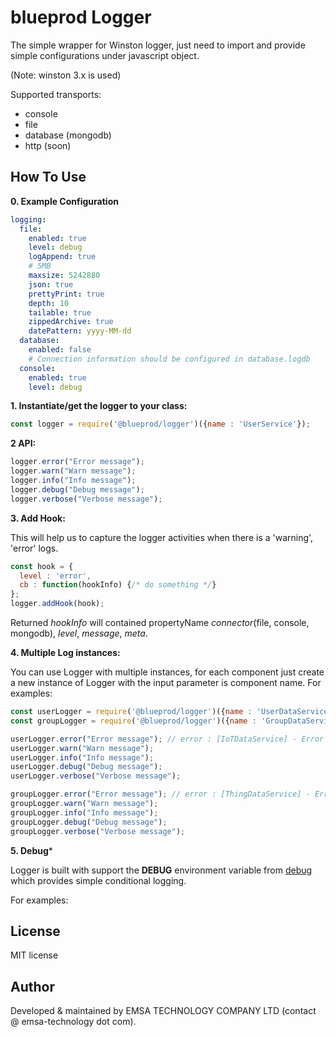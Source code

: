 # blueprod Logger

The simple wrapper for Winston logger, just need to import and provide simple configurations under javascript object.

(Note: winston 3.x is used)

Supported transports:
- console
- file
- database (mongodb)
- http (soon)

## How To Use

**0. Example Configuration**

```yaml
logging:
  file:
    enabled: true
    level: debug
    logAppend: true
    # 5MB
    maxsize: 5242880
    json: true
    prettyPrint: true
    depth: 10
    tailable: true
    zippedArchive: true
    datePattern: yyyy-MM-dd
  database:
    enabled: false
    # Connection information should be configured in database.logdb
  console:
    enabled: true
    level: debug
```

**1. Instantiate/get the logger to your class:**


```javascript
const logger = require('@blueprod/logger')({name : 'UserService'});
```

**2 API:**

```javascript
logger.error("Error message");
logger.warn("Warn message");
logger.info("Info message");
logger.debug("Debug message");
logger.verbose("Verbose message");
```

**3. Add Hook:**

This will help us to capture the logger activities when there is a 'warning', 'error' logs.

```javascript
const hook = {
  level : 'error',
  cb : function(hookInfo) {/* do something */}
};
logger.addHook(hook);
```

Returned *hookInfo* will contained propertyName *connector*(file, console, mongodb), *level*, *message*, *meta*.

**4. Multiple Log instances:**

You can use Logger with multiple instances, for each component just create a new instance of Logger with the input parameter is component name. For examples:

```javascript
const userLogger = require('@blueprod/logger')({name : 'UserDataService'});
const groupLogger = require('@blueprod/logger')({name : 'GroupDataService'});

userLogger.error("Error message"); // error : [IoTDataService] - Error message
userLogger.warn("Warn message");
userLogger.info("Info message");
userLogger.debug("Debug message");
userLogger.verbose("Verbose message");

groupLogger.error("Error message"); // error : [ThingDataService] - Error message
groupLogger.warn("Warn message");
groupLogger.info("Info message");
groupLogger.debug("Debug message");
groupLogger.verbose("Verbose message");
```

**5. Debug***

Logger is built with support the __DEBUG__ environment variable from [debug](https://github.com/visionmedia/debug) which provides simple conditional logging.

For examples:



## License

MIT license 

## Author

Developed & maintained by EMSA TECHNOLOGY COMPANY LTD (contact @ emsa-technology dot com).
